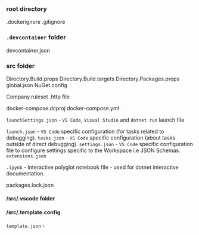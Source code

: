 ### root directory
.dockerignore
.gitignore


### `.devcontainer` folder
devcontainer.json

### src folder
Directory.Build.props
Directory.Build.targets
Directory.Packages.props
global.json
NuGet.config

Company.ruleset
.http file

docker-compose.dcproj
docker-compose.yml

`launchSettings.json` - `VS Code`, `Visual Studio` and `dotnet run` launch file

`launch.json` - `VS Code` specific configuration (for tasks related to debugging).
`tasks.json` - `VS Code` specific configuration (about tasks outside of direct debugging).
`settings.json` - `VS Code` specific configuration file to configure settings specific to the Workspace i.e JSON Schemas.
`extensions.json` 

`.ipynb` - Interactive polyglot notebook file - used for dotnet interactive documentation.

packages.lock.json
#### /src/.vscode folder


#### /src/.template.config
`template.json` - 
